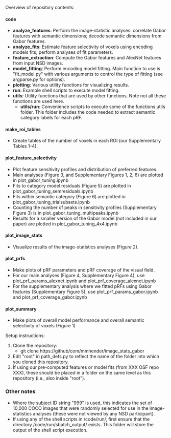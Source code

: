 Overview of repository contents:
#### code
  - <b>analyze_features</b>: Perform the image-statistic analyses: correlate Gabor features with semantic dimensions; decode semantic dimensions from Gabor features.
  - <b>analyze_fits</b>: Estimate feature selectivity of voxels using encoding models fits; perform analyses of fit parameters.
  - <b>feature_extraction</b>: Compute the Gabor features and AlexNet features from input NSD images.
  - <b>model_fitting</b>: Perform encoding model fitting. Main function to use is "fit_model.py" with various arguments to control the type of fitting (see argparse.py for options).
  - <b>plotting</b>: Various utility functions for visualizing results.
  - <b>run</b>: Example shell scripts to execute model fitting. 
  - <b>utils</b>: Utility functions that are used by other functions. Note not all these functions are used here.
    - <b>utils/run</b>: Convenience scripts to execute some of the functions utils folder. This folder includes the code needed to extract semantic category labels for each pRF.
 #### make_roi_tables
 - Create tables of the number of voxels in each ROI (our Supplementary Tables 1-4).
 #### plot_feature_selectivity
 - Plot feature sensitivity profiles and distribution of preferred features.
 - Main analyses (Figure 3, and Supplementary Figures 1, 2, 6) are plotted in plot_gabor_tuning.ipynb
 - Fits to category model residuals (Figure 5) are plotted in plot_gabor_tuning_semresiduals.ipynb
 - Fits within semantic category (Figure 6) are plotted in plot_gabor_tuning_trialsubsets.ipynb
 - Counting the number of peaks in sensitivity profiles (Supplementary Figure 3) is in plot_gabor_tuning_multipeaks.ipynb
 - Results for a smaller version of the Gabor model (not included in our paper) are plotted in plot_gabor_tuning_4x4.ipynb
 #### plot_image_stats
 - Visualize results of the image-statistics analyses (Figure 2).
 #### plot_prfs
 - Make plots of pRF parameters and pRF coverage of the visual field.
 - For our main analyses (Figure 4, Supplementary Figure 4), use plot_prf_params_alexnet.ipynb and plot_prf_coverage_alexnet.ipynb
 - For the supplementary analysis where we fitted pRFs using Gabor features (Supplementary Figure 5), use plot_prf_params_gabor.ipynb and plot_prf_coverage_gabor.ipynb
 #### plot_summary
 - Make plots of overall model performance and overall semantic selectivity of voxels (Figure 1)
 
Setup instructions:
<ol>
  <li>Clone the repository: 
  <ul>
    <li> git clone https://github/com/mmhender/image_stats_gabor
  </ul>
  <li>Edit "root" in path_defs.py to reflect the name of the folder into which you cloned this repository.
  <li>If using our pre-computed features or model fits (from XXX OSF repo XXX), these should be placed in a folder on the same level as this repository (i.e., also inside "root").
 </ol>
 
 ### Other notes
 - Where the subject ID string "999" is used, this indicates the set of 10,000 COCO images that were randomly selected for use in the image-statistics analyses (these were not viewed by any NSD participant).
 - If using any of the shell scripts in /code/run/, first ensure that the directory /code/run/sbatch_output/ exists. This folder will store the output of the shell script execution. 
 


